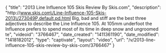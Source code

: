 {
    "title": "2013 Line Influence 105 Skis Review By Skis.com",
    "description": "http:\/\/www.skis.com\/Line-Influence-105-Skis-2013\/273049P,default,pd.html  Big, bad and stiff are the best three adjectives to describe the Line Influence 105. At 105mm underfoot the Influence prefers to spend most of its time in deep snow and ungroomed te",
    "videoid": "3766467",
    "date_created": "1411361190",
    "date_modified": "1418182012",
    "type": "captivate",
    "layout": "video",
    "url": "\/v\/2013-line-influence-105-skis-review-by-skis-com\/3766467"
}
